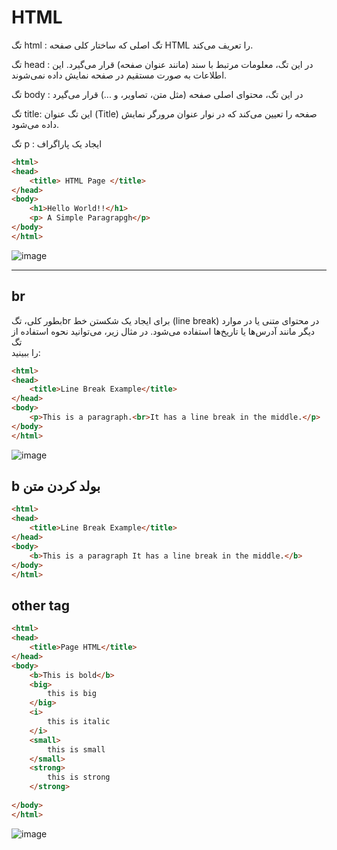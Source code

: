 # HTML

تگ html :  تگ اصلی که ساختار کلی صفحه HTML را تعریف می‌کند.
  
تگ head : در این تگ، معلومات مرتبط با سند (مانند عنوان صفحه) قرار می‌گیرد. این اطلاعات به صورت مستقیم در صفحه نمایش داده نمی‌شوند.

تگ body : در این تگ، محتوای اصلی صفحه (مثل متن، تصاویر، و ...) قرار می‌گیرد

تگ title: این تگ عنوان (Title) صفحه را تعیین می‌کند که در نوار عنوان مرورگر نمایش داده می‌شود.
 
تگ p : ایجاد یک پاراگراف

```html
<html>
<head>
    <title> HTML Page </title>
</head>
<body>
    <h1>Hello World!!</h1>
    <p> A Simple Paragrapgh</p>
</body>
</html>
```
![image](https://github.com/milad6745/HTML/assets/113288076/88499dbd-d759-4164-9b99-698646cdcc69)

---


## br
بطور کلی، تگbr برای ایجاد یک شکستن خط (line break) در محتوای متنی یا در موارد دیگر مانند آدرس‌ها یا تاریخ‌ها استفاده می‌شود. در مثال زیر، می‌توانید نحوه استفاده از تگ <br> را ببینید:
```html
<html>
<head>
    <title>Line Break Example</title>
</head>
<body>
    <p>This is a paragraph.<br>It has a line break in the middle.</p>
</body>
</html>
```
![image](https://github.com/milad6745/HTML/assets/113288076/1d83451b-8793-4b95-8f06-d26a3298f6d3)


## b بولد کردن متن
```html
<html>
<head>
    <title>Line Break Example</title>
</head>
<body>
    <b>This is a paragraph It has a line break in the middle.</b>
</body>
</html>
```

## other tag
```html
<html>
<head>
    <title>Page HTML</title>
</head>
<body>
    <b>This is bold</b>
    <big>
        this is big
    </big>
    <i>
        this is italic
    </i>
    <small>
        this is small
    </small>
    <strong>
        this is strong
    </strong>
    
</body>
</html>
```
![image](https://github.com/milad6745/HTML/assets/113288076/0581fd32-95b0-4914-87ef-fe3443e03ef1)
